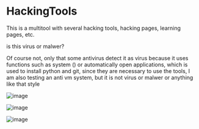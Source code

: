 # HackingTools
This is a multitool with several hacking tools, hacking pages, learning pages, etc.


is this virus or malwer?

Of course not, only that some antivirus detect it as virus because it uses functions such as system () or automatically open applications, which is used to install python and git, since they are necessary to use the tools, I am also testing an anti vm system, but it is not virus or malwer or anything like that style



![image](https://github.com/user-attachments/assets/1b33f0fb-328f-4d4f-ad81-260e12071406)



![image](https://github.com/user-attachments/assets/3856cafc-dfaa-45cc-a7c5-58af8ec8b5c4)


![image](https://github.com/user-attachments/assets/ffc28972-7f2c-422f-a4ac-2020810e9d9c)


